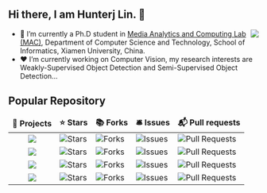 ## Hi there, I am Hunterj Lin. 👋
<img align="right" src="https://github-readme-stats.vercel.app/api?username=HunterJ-Lin&show_icons=true&bg_color=ffffff&text_color=718096&theme=cobalt&hide_title=true" />

- 🌱 I’m currently a Ph.D student in [Media Analytics and Computing Lab (MAC)](https://mac.xmu.edu.cn/), Department of Computer Science and Technology, School of Informatics, Xiamen University, China.
- ❤️ I’m currently working on Computer Vision, my research interests are Weakly-Supervised Object Detection and Semi-Supervised Object Detection...
<!--
**HunterJ-Lin/HunterJ-Lin** is a ✨ _special_ ✨ repository because its `README.md` (this file) appears on your GitHub profile.

Here are some ideas to get you started:

- 🔭 I’m currently working on ...
- 🌱 I’m currently learning ...
- 👯 I’m looking to collaborate on ...
- 🤔 I’m looking for help with ...
- 💬 Ask me about ...
- 📫 How to reach me: ...
- 😄 Pronouns: ...
- ⚡ Fun fact: ...
-->

## Popular Repository
<table>
  <thead align="center">
    <tr border: none;>
      <td><b>🎁 Projects</b></td>
      <td><b>⭐ Stars</b></td>
      <td><b>📚 Forks</b></td>
      <td><b>🛎 Issues</b></td>
      <td><b>📬 Pull requests</b></td>
    </tr>
  </thead>
  <tbody>
    <tr>
      <td align="center"><a href="https://github.com/HunterJ-Lin/ActiveTeacher"><img src="https://github-readme-stats.vercel.app/api/pin/?username=HunterJ-Lin&repo=ActiveTeacher" /></a></td>
      <td><img alt="Stars" src="https://img.shields.io/github/stars/HunterJ-Lin/ActiveTeacher?style=flat-square&labelColor=343b41"/></td>
      <td><img alt="Forks" src="https://img.shields.io/github/forks/HunterJ-Lin/ActiveTeacher?style=flat-square&labelColor=343b41"/></td>
      <td><img alt="Issues" src="https://img.shields.io/github/issues/HunterJ-Lin/ActiveTeacher?style=flat-square&labelColor=343b41"/></td>
      <td><img alt="Pull Requests" src="https://img.shields.io/github/issues-pr/HunterJ-Lin/ActiveTeacher?style=flat-square&labelColor=343b41"/></td>
    </tr>
    <tr>
      <td align="center"><a href="https://github.com/HunterJ-Lin/WSOVOD"><img src="https://github-readme-stats.vercel.app/api/pin/?username=HunterJ-Lin&repo=WSOVOD" /></a></td>
      <td><img alt="Stars" src="https://img.shields.io/github/stars/HunterJ-Lin/WSOVOD?style=flat-square&labelColor=343b41"/></td>
      <td><img alt="Forks" src="https://img.shields.io/github/forks/HunterJ-Lin/WSOVOD?style=flat-square&labelColor=343b41"/></td>
      <td><img alt="Issues" src="https://img.shields.io/github/issues/HunterJ-Lin/WSOVOD?style=flat-square&labelColor=343b41"/></td>
      <td><img alt="Pull Requests" src="https://img.shields.io/github/issues-pr/HunterJ-Lin/WSOVOD?style=flat-square&labelColor=343b41"/></td>
    </tr>
    <tr>
      <td align="center"><a href="https://github.com/shenyunhang/HUWSOD"><img src="https://github-readme-stats.vercel.app/api/pin/?username=shenyunhang&repo=HUWSOD" /></a></td>
      <td><img alt="Stars" src="https://img.shields.io/github/stars/shenyunhang/HUWSOD?style=flat-square&labelColor=343b41"/></td>
      <td><img alt="Forks" src="https://img.shields.io/github/forks/shenyunhang/HUWSOD?style=flat-square&labelColor=343b41"/></td>
      <td><img alt="Issues" src="https://img.shields.io/github/issues/shenyunhang/HUWSOD?style=flat-square&labelColor=343b41"/></td>
      <td><img alt="Pull Requests" src="https://img.shields.io/github/issues-pr/shenyunhang/HUWSOD?style=flat-square&labelColor=343b41"/></td>
    </tr>
    <tr>
      <td align="center"><a href="https://github.com/nhw649/EOV-Seg"><img src="https://github-readme-stats.vercel.app/api/pin/?username=nhw649&repo=EOV-Seg" /></a></td>
      <td><img alt="Stars" src="https://img.shields.io/github/stars/nhw649/EOV-Seg?style=flat-square&labelColor=343b41"/></td>
      <td><img alt="Forks" src="https://img.shields.io/github/forks/nhw649/EOV-Seg?style=flat-square&labelColor=343b41"/></td>
      <td><img alt="Issues" src="https://img.shields.io/github/issues/nhw649/EOV-Seg?style=flat-square&labelColor=343b41"/></td>
      <td><img alt="Pull Requests" src="https://img.shields.io/github/issues-pr/nhw649/EOV-Seg?style=flat-square&labelColor=343b41"/></td>
    </tr>
  </tbody>
</table>


